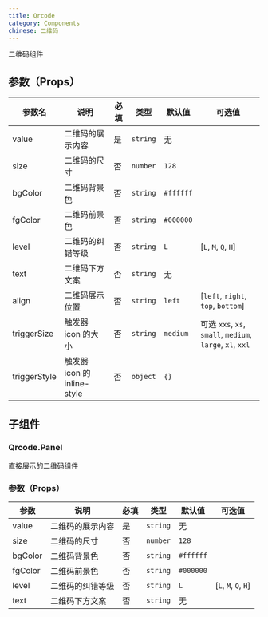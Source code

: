 ```yaml
---
title: Qrcode
category: Components
chinese: 二维码
---
```


二维码组件

## 参数（Props）

|  参数名  |    说明    |   必填    |    类型   |  默认值  |  可选值  |
|-------|-----------|----------|---------|---------| -------- |
| value | 二维码的展示内容 | 是 | `string` | 无 |  |
| size | 二维码的尺寸  | 否 | `number` | `128` |  |
| bgColor | 二维码背景色 | 否 | `string` | `#ffffff` |  |
| fgColor | 二维码前景色 | 否 | `string` | `#000000` |  |
| level | 二维码的纠错等级 | 否 | `string` | `L` | [`L`, `M`, `Q`, `H`] |
| text | 二维码下方文案 | 否 | `string` | 无 |  |
| align | 二维码展示位置 | 否 | `string` | `left`| [`left`, `right`, `top`, `bottom`]|
| triggerSize | 触发器 icon 的大小 | 否 | `string` | `medium`| 可选 `xxs`, `xs`, `small`, `medium`, `large`, `xl`, `xxl` |
| triggerStyle | 触发器 icon 的 inline-style | 否 | `object` | `{}`| |

## 子组件

### Qrcode.Panel

直接展示的二维码组件

### 参数（Props）

|  参数  |    说明    |   必填    |   类型   |  默认值  |  可选值  |
|-------|-----------|----------|---------|---------| -------- |
| value | 二维码的展示内容 | 是  | `string` | 无 |  |
| size | 二维码的尺寸 | 否  | `number` | `128` |  |
| bgColor | 二维码背景色 | 否  | `string` | `#ffffff` |  |
| fgColor | 二维码前景色 | 否  | `string` | `#000000` |  |
| level | 二维码的纠错等级 | 否  | `string` | `L` | [`L`, `M`, `Q`, `H`] |
| text | 二维码下方文案 | 否  | `string` | 无 |  |
